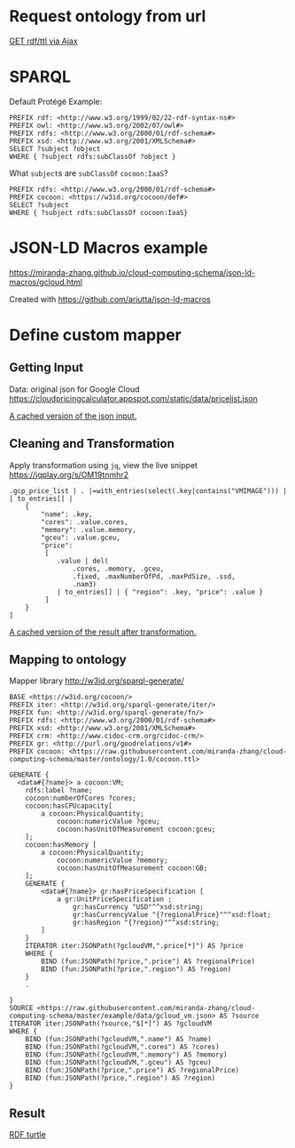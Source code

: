 # Request ontology from url
[GET rdf/ttl via Ajax](ajax.html)

# SPARQL

Default Protégé Example:
```
PREFIX rdf: <http://www.w3.org/1999/02/22-rdf-syntax-ns#>
PREFIX owl: <http://www.w3.org/2002/07/owl#>
PREFIX rdfs: <http://www.w3.org/2000/01/rdf-schema#>
PREFIX xsd: <http://www.w3.org/2001/XMLSchema#>
SELECT ?subject ?object
WHERE { ?subject rdfs:subClassOf ?object }
```

What `subject`s are `subClassOf` `cocoon:IaaS`?
```
PREFIX rdfs: <http://www.w3.org/2000/01/rdf-schema#>
PREFIX cocoon: <https://w3id.org/cocoon/def#>
SELECT ?subject 
WHERE { ?subject rdfs:subClassOf cocoon:IaaS}
```

# JSON-LD Macros example
https://miranda-zhang.github.io/cloud-computing-schema/json-ld-macros/gcloud.html

Created with https://github.com/ariutta/json-ld-macros

# Define custom mapper
## Getting Input
Data: original json for Google Cloud
https://cloudpricingcalculator.appspot.com/static/data/pricelist.json

[A cached version of the json input.](data/pricelist.json)

## Cleaning and Transformation
Apply transformation using `jq`, view the live snippet https://jqplay.org/s/OM19tnmhr2
```
.gcp_price_list | . |=with_entries(select(.key|contains("VMIMAGE"))) | 
[ to_entries[] | 
    {
        "name": .key,
        "cores": .value.cores,
        "memory": .value.memory,
        "gceu": .value.gceu,
        "price": 
         [ 
            .value | del(
                .cores, .memory, .gceu,
                .fixed, .maxNumberOfPd, .maxPdSize, .ssd,
                .nam3)
            | to_entries[] | { "region": .key, "price": .value }
         ] 
    } 
]
```
[A cached version of the result after transformation.](data/gcloud_vm.json)

## Mapping to ontology
Mapper library
http://w3id.org/sparql-generate/
```rq
BASE <https://w3id.org/cocoon/> 
PREFIX iter: <http://w3id.org/sparql-generate/iter/>
PREFIX fun: <http://w3id.org/sparql-generate/fn/>
PREFIX rdfs: <http://www.w3.org/2000/01/rdf-schema#>
PREFIX xsd: <http://www.w3.org/2001/XMLSchema#>
PREFIX crm: <http://www.cidoc-crm.org/cidoc-crm/>
PREFIX gr: <http://purl.org/goodrelations/v1#>
PREFIX cocoon: <https://raw.githubusercontent.com/miranda-zhang/cloud-computing-schema/master/ontology/1.0/cocoon.ttl>

GENERATE { 
  <data#{?name}> a cocoon:VM;
    rdfs:label ?name;
    cocoon:numberOfCores ?cores;
    cocoon:hasCPUcapacity[
        a cocoon:PhysicalQuantity;
            cocoon:numericValue ?gceu;
            cocoon:hasUnitOfMeasurement cocoon:gceu;
    ];
    cocoon:hasMemory [
        a cocoon:PhysicalQuantity;
            cocoon:numericValue ?memory;
            cocoon:hasUnitOfMeasurement cocoon:GB;
    ];
    GENERATE {
        <data#{?name}> gr:hasPriceSpecification [ 
            a gr:UnitPriceSpecification ; 
                gr:hasCurrency "USD"^^xsd:string; 
                gr:hasCurrencyValue "{?regionalPrice}"^^xsd:float; 
                gr:hasRegion "{?region}"^^xsd:string;
        ] 
    } 
  	ITERATOR iter:JSONPath(?gcloudVM,".price[*]") AS ?price
    WHERE {
        BIND (fun:JSONPath(?price,".price") AS ?regionalPrice)
        BIND (fun:JSONPath(?price,".region") AS ?region)
    }   
  	.
 
}
SOURCE <https://raw.githubusercontent.com/miranda-zhang/cloud-computing-schema/master/example/data/gcloud_vm.json> AS ?source
ITERATOR iter:JSONPath(?source,"$[*]") AS ?gcloudVM
WHERE {
    BIND (fun:JSONPath(?gcloudVM,".name") AS ?name)
    BIND (fun:JSONPath(?gcloudVM,".cores") AS ?cores)
    BIND (fun:JSONPath(?gcloudVM,".memory") AS ?memory)
    BIND (fun:JSONPath(?gcloudVM,".gceu") AS ?gceu)
    BIND (fun:JSONPath(?price,".price") AS ?regionalPrice)
    BIND (fun:JSONPath(?price,".region") AS ?region)
}
```

## Result
[RDF turtle](data/gcloud_vm.ttl)
